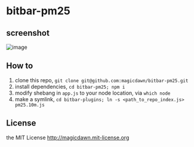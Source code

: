 # bitbar-pm25

## screenshot
![image](https://cloud.githubusercontent.com/assets/4067115/12375997/75f66378-bd18-11e5-9273-5013ee16464d.png)

## How to

1. clone this repo, `git clone git@github.com:magicdawn/bitbar-pm25.git`
2. install dependencies, `cd bitbar-pm25; npm i`
3. modify shebang in `app.js` to your node location, via `which node`
4. make a symlink, `cd bitbar-plugins; ln -s <path_to_repo_index.js> pm25.10m.js`

## License
the MIT License http://magicdawn.mit-license.org